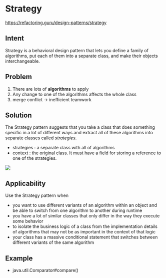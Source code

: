 # Strategy
https://refactoring.guru/design-patterns/strategy

## Intent
Strategy is a behavioral design pattern that lets you define a family of algorithms, put each of them into a separate class, and make their objects interchangeable.

## Problem

1. There are lots of **algorithms** to apply
2. Any change to one of the algorithms affects the whole class
3. merge conflict -> inefficient teamwork

## Solution
The Strategy pattern suggests that you take a class that does something specific in a lot of different ways and extract all of these algorithms into separate classes called *strategies*.

- strategies : a separate class with all of algorithms
- context : the original class. It must have a field for storing a reference to one of the strategies.

![](https://refactoring.guru/images/patterns/diagrams/strategy/structure-2x.png)

## Applicability

Use the Strategy pattern when

- you want to use different variants of an algorithm within an object and be able to switch from one algorithm to another during runtime
- you have a lot of similar classes that only differ in the way they execute some behavior
- to isolate the business logic of a class from the implementation details of algorithms that may not be as important in the context of that logic
- your class has a massive conditional statement that switches between different variants of the same algorithm

## Example

- java.util.Comparator#compare()